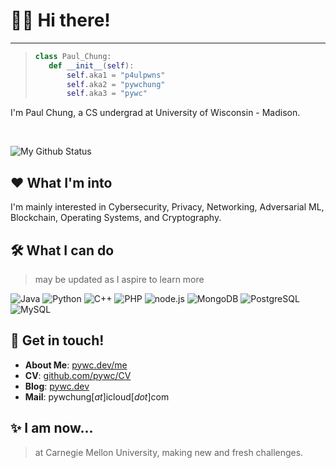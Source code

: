 # 👨‍💻 Hi there!

----

> ```python
> class Paul_Chung: 
>    def __init__(self): 
>        self.aka1 = "p4ulpwns"
>        self.aka2 = "pywchung"
>        self.aka3 = "pywc"
> ```

I'm Paul Chung, a CS undergrad at University of Wisconsin - Madison.

<br>  

![My Github Status](https://github-readme-stats.vercel.app/api?username=pywc&count_private=true&theme=algolia)

## ❤ What I'm into
I'm mainly interested in Cybersecurity, Privacy, Networking, Adversarial ML, Blockchain, Operating Systems, and Cryptography.

## 🛠 What I can do
> may be updated as I aspire to learn more

![Java](https://img.shields.io/badge/-Java-c2ad07?style=for-the-badge&logo=java&logoColor=fff)
![Python](https://img.shields.io/badge/-Python-3776ab?style=for-the-badge&logo=python&logoColor=fff)
![C++](https://img.shields.io/badge/-C++-DC382D?style=for-the-badge&logo=C%2b%2b&logoColor=fff)
![PHP](https://img.shields.io/badge/-PHP-4FC08D?style=for-the-badge&logo=php&logoColor=fff)
![node.js](https://img.shields.io/badge/-node.js-339933?style=for-the-badge&logo=node.js&logoColor=fff)
![MongoDB](https://img.shields.io/badge/-MongoDB-47A248?style=for-the-badge&logo=mongodb&logoColor=fff)
![PostgreSQL](https://img.shields.io/badge/-PostgreSQL-89CFF0?style=for-the-badge&logo=postgresql&logoColor=fff)
![MySQL](https://img.shields.io/badge/-MySQL-7393B3?style=for-the-badge&logo=mysql&logoColor=fff)

## 💬 Get in touch!
* **About Me**: [pywc.dev/me](https://pywc.dev/me)
* **CV**: [github.com/pywc/CV](https://github.com/pywc/CV/blob/main/CV_PaulChung.pdf)
* **Blog**: [pywc.dev](https://pywc.dev)
* **Mail**: pywchung[_at_]icloud[_dot_]com

## ✨ I am now...
> at Carnegie Mellon University, making new and fresh challenges.
